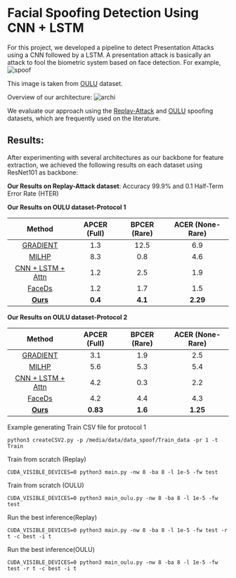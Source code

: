 # Facial Spoofing Detection Using CNN + LSTM

For this project, we developed a pipeline to detect Presentation Attacks using a CNN followed by a LSTM.
A presentation attack is basically an attack to fool the biometric system based on face detection. For example, 
![spoof](https://github.com/RRuschel/Facial-Spoofing-Detection-DL/blob/master/images/oulu.png) 

This image is taken from [OULU](https://ieeexplore.ieee.org/document/7961798) dataset.

Overview of our architecture:
![archi](https://github.com/RRuschel/Facial-Spoofing-Detection-DL/blob/master/images/overview.png)

We evaluate our approach using the [Replay-Attack](https://ieeexplore.ieee.org/document/6313548) and [OULU](https://ieeexplore.ieee.org/document/7961798) spoofing datasets, which are frequently used on the literature.

## Results:
After experimenting with several architectures as our backbone for feature extraction, we achieved the following results on each dataset using ResNet101 as backbone:

**Our Results on Replay-Attack dataset**:
Accuracy 99.9% and 0.1 Half-Term Error Rate (HTER)


**Our Results on OULU dataset-Protocol 1**

|Method| APCER (Full) | BPCER (Rare) | ACER (None-Rare)|
|:---:|:---:|:---:|:---:|
|[GRADIENT](https://publications.idiap.ch/downloads/papers/2018/Boulkenafet_IJCB-2017_2017.pdf)| 1.3 |12.5 | 6.9 | 
|[MILHP](https://www.ijcai.org/Proceedings/2018/113)|8.3 | 0.8| 4.6| 
|[CNN + LSTM + Attn  ](https://openaccess.thecvf.com/content_CVPR_2019/papers/Yang_Face_Anti-Spoofing_Model_Matters_so_Does_Data_CVPR_2019_paper.pdf)| 1.2   | 2.5 | 1.9| 
|[FaceDs](https://arxiv.org/abs/1807.09968)| 1.2  | 1.7 | 1.5 |
|[**Ours**](https://docs.google.com/presentation/d/1OdnC88N-6IIGKyhlMY52uJ24_YypTpRIJ2vNA9cfBI4/edit#slide=id.p)| **0.4**  | **4.1** | **2.29** | 

**Our Results on OULU dataset-Protocol 2**

|Method| APCER (Full) | BPCER (Rare) | ACER (None-Rare)|
|:---:|:---:|:---:|:---:|
|[GRADIENT](https://publications.idiap.ch/downloads/papers/2018/Boulkenafet_IJCB-2017_2017.pdf)| 3.1 |1.9 | 2.5 | 
|[MILHP](https://www.ijcai.org/Proceedings/2018/113)|5.6 | 5.3| 5.4| 
|[CNN + LSTM + Attn  ](https://openaccess.thecvf.com/content_CVPR_2019/papers/Yang_Face_Anti-Spoofing_Model_Matters_so_Does_Data_CVPR_2019_paper.pdf)| 4.2   | 0.3 | 2.2| 
|[FaceDs](https://arxiv.org/abs/1807.09968)| 4.2  | 4.4 | 4.3|
|[**Ours**](https://docs.google.com/presentation/d/1OdnC88N-6IIGKyhlMY52uJ24_YypTpRIJ2vNA9cfBI4/edit#slide=id.p)| **0.83**  | **1.6** | **1.25** | 

Example generating Train CSV file for protocol 1
```Shell
python3 createCSV2.py -p /media/data/data_spoof/Train_data -pr 1 -t Train
```
Train from scratch (Replay)
```Shell
CUDA_VISIBLE_DEVICES=0 python3 main.py -nw 8 -ba 8 -l 1e-5 -fw test
```
Train from scratch (OULU)
```Shell
CUDA_VISIBLE_DEVICES=0 python3 main_oulu.py -nw 8 -ba 8 -l 1e-5 -fw test
```
Run the best inference(Replay) 
```Shell
CUDA_VISIBLE_DEVICES=0 python3 main.py -nw 8 -ba 8 -l 1e-5 -fw test -r t -c best -i t
```
Run the best inference(OULU) 
```Shell
CUDA_VISIBLE_DEVICES=0 python3 main_oulu.py -nw 8 -ba 8 -l 1e-5 -fw test -r t -c best -i t
```

